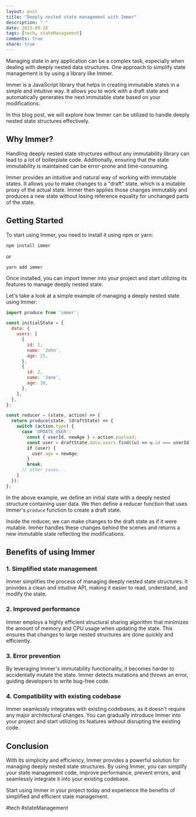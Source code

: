 ```yaml
---
layout: post
title: "Deeply nested state management with Immer"
description: " "
date: 2023-09-28
tags: [tech, stateManagement]
comments: true
share: true
---
```


Managing state in any application can be a complex task, especially when dealing with deeply nested data structures. One approach to simplify state management is by using a library like Immer.

Immer is a JavaScript library that helps in creating immutable states in a simple and intuitive way. It allows you to work with a draft state and automatically generates the next immutable state based on your modifications.

In this blog post, we will explore how Immer can be utilized to handle deeply nested state structures effectively.

## Why Immer?

Handling deeply nested state structures without any immutability library can lead to a lot of boilerplate code. Additionally, ensuring that the state immutability is maintained can be error-prone and time-consuming.

Immer provides an intuitive and natural way of working with immutable states. It allows you to make changes to a "draft" state, which is a mutable proxy of the actual state. Immer then applies those changes immutably and produces a new state without losing reference equality for unchanged parts of the state.

## Getting Started

To start using Immer, you need to install it using npm or yarn:

```shell
npm install immer
```

or

```shell
yarn add immer
```

Once installed, you can import Immer into your project and start utilizing its features to manage deeply nested state.

Let's take a look at a simple example of managing a deeply nested state using Immer:

```javascript
import produce from 'immer';

const initialState = {
  data: {
    users: [
      {
        id: 1,
        name: 'John',
        age: 25,
      },
      {
        id: 2,
        name: 'Jane',
        age: 30,
      },
    ],
  },
};

const reducer = (state, action) => {
  return produce(state, (draftState) => {
    switch (action.type) {
      case 'UPDATE_USER':
        const { userId, newAge } = action.payload;
        const user = draftState.data.users.find((u) => u.id === userId);
        if (user) {
          user.age = newAge;
        }
        break;
      // other cases...
    }
  });
};
```

In the above example, we define an initial state with a deeply nested structure containing user data. We then define a reducer function that uses Immer's `produce` function to create a draft state.

Inside the reducer, we can make changes to the draft state as if it were mutable. Immer handles these changes behind the scenes and returns a new immutable state reflecting the modifications.

## Benefits of using Immer

### 1. Simplified state management

Immer simplifies the process of managing deeply nested state structures. It provides a clean and intuitive API, making it easier to read, understand, and modify the state.

### 2. Improved performance

Immer employs a highly efficient structural sharing algorithm that minimizes the amount of memory and CPU usage when updating the state. This ensures that changes to large nested structures are done quickly and efficiently.

### 3. Error prevention

By leveraging Immer's immutability functionality, it becomes harder to accidentally mutate the state. Immer detects mutations and throws an error, guiding developers to write bug-free code.

### 4. Compatibility with existing codebase

Immer seamlessly integrates with existing codebases, as it doesn't require any major architectural changes. You can gradually introduce Immer into your project and start utilizing its features without disrupting the existing code.

## Conclusion

With its simplicity and efficiency, Immer provides a powerful solution for managing deeply nested state structures. By using Immer, you can simplify your state management code, improve performance, prevent errors, and seamlessly integrate it into your existing codebase.

Start using Immer in your project today and experience the benefits of simplified and efficient state management.

#tech #stateManagement